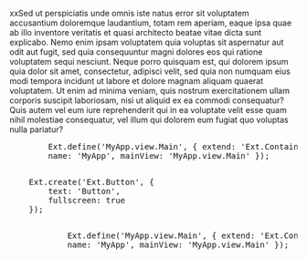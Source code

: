 <p>
xxSed ut perspiciatis unde omnis iste natus error sit voluptatem accusantium doloremque laudantium, totam rem aperiam,
        eaque ipsa quae ab illo inventore veritatis et quasi architecto beatae vitae dicta sunt explicabo. Nemo enim
        ipsam voluptatem quia voluptas sit aspernatur aut odit aut fugit, sed quia consequuntur magni dolores eos qui
        ratione voluptatem sequi nesciunt. Neque porro quisquam est, qui dolorem ipsum quia dolor sit amet, consectetur,
        adipisci velit, sed quia non numquam eius modi tempora incidunt ut labore et dolore magnam aliquam quaerat voluptatem.
        Ut enim ad minima veniam, quis nostrum exercitationem ullam corporis suscipit laboriosam, nisi ut aliquid ex
        ea commodi consequatur? Quis autem vel eum iure reprehenderit qui in ea voluptate velit esse quam nihil molestiae
        consequatur, vel illum qui dolorem eum fugiat quo voluptas nulla pariatur?
</p>



<pre class="runnable run classic">
        Ext.define('MyApp.view.Main', { extend: 'Ext.Container', items: [{ xtype: 'button', text: 'Button' }] }); Ext.application({
        name: 'MyApp', mainView: 'MyApp.view.Main' });
    </pre>

<pre class="runnable run modern 200">
    Ext.create('Ext.Button', {
        text: 'Button',
        fullscreen: true
    });
        </pre>

<pre class="runnable run classic">
            Ext.define('MyApp.view.Main', { extend: 'Ext.Container', items: [{ xtype: 'button', text: 'Button' }] }); Ext.application({
            name: 'MyApp', mainView: 'MyApp.view.Main' });
        </pre>
